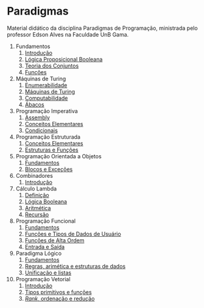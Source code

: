 # Paradigmas

Material didático da disciplina Paradigmas de Programação, ministrada pelo professor Edson Alves na Faculdade UnB Gama.

1. Fundamentos
    1. [Introdução](Fundamentos/introducao/introducao.pdf)
    1. [Lógica Proposicional Booleana](Fundamentos/logica_booleana/logica_booleana.pdf)
    1. [Teoria dos Conjuntos](Fundamentos/teoria_dos_conjuntos/teoria_dos_conjuntos.pdf)
    1. [Funções](Fundamentos/funcoes/funcoes.pdf)
1. Máquinas de Turing
    1. [Enumerabilidade](Maquinas_de_Turing/slides/enumerabilidade/enumerabilidade.pdf)
    1. [Máquinas de Turing](Maquinas_de_Turing/slides/maquinas_de_turing/maquinas_de_turing.pdf)
    1. [Computabilidade](Maquinas_de_Turing/slides/computabilidade/computabilidade.pdf)
    1. [Ábacos](Maquinas_de_Turing/slides/abacos/abacos.pdf)
1. Programação Imperativa
    1. [Assembly](Programacao_Imperativa/slides/assembly/assembly.pdf)
    1. [Conceitos Elementares](Programacao_Imperativa/slides/conceitos_elementares/conceitos_elementares.pdf)
    1. [Condicionais](Programacao_Imperativa/slides/condicionais/condicionais.pdf)
1. Programação Estruturada
    1. [Conceitos Elementares](Programacao_Estruturada/slides/conceitos_elementares/conceitos_elementares.pdf)
    1. [Estruturas e Funções](Programacao_Estruturada/slides/estruturas_e_funcoes/estruturas_e_funcoes.pdf)
1. Programação Orientada a Objetos
    1. [Fundamentos](Orientacao_a_Objetos/slides/small_talk/small_talk.pdf)
    1. [Blocos e Exceções](Orientacao_a_Objetos/slides/blocos_e_excecoes/blocos_e_excecoes.pdf)
1. Combinadores
    1. [Introdução](Combinadores/introducao/introducao.pdf)
1. Cálculo Lambda
    1. [Definição](Lambda_Calculus/slides/definicao/definicao.pdf)
    1. [Lógica Booleana](Lambda_Calculus/slides/logica_booleana/logica_booleana.pdf)
    1. [Aritmética](Lambda_Calculus/slides/aritmetica/aritmetica.pdf)
    1. [Recursão](Lambda_Calculus/slides/recursao/recursao.pdf)
1. Programação Funcional
    1. [Fundamentos](Programacao_Funcional/slides/fundamentos/fundamentos.pdf)
    1. [Funções e Tipos de Dados de Usuário](Programacao_Funcional/slides/funcoes/funcoes.pdf)
    1. [Funções de Alta Ordem](Programacao_Funcional/slides/alta_ordem/alta_ordem.pdf)
    1. [Entrada e Saída](Programacao_Funcional/slides/io/io.pdf)
1. Paradigma Lógico
    1. [Fundamentos](Paradigma_Logico/fundamentos/fundamentos.pdf)
    1. [Regras, arimética e estruturas de dados](Paradigma_Logico/regras/regras.pdf)
    1. [Unificação e listas](Paradigma_Logico/unificacao/unificacao.pdf)
1. Programação Vetorial
    1. [Introdução](Programacao_Vetorial/slides/introducao/introducao.pdf)
    1. [Tipos primitivos e funções](Programacao_Vetorial/slides/tipos_primitivos_e_funcoes/tipos_primitivos_e_funcoes.pdf)
    1. [_Rank_, ordenação e redução](Programacao_Vetorial/slides/rank_ordenacao_reducao/rank_ordenacao_reducao.pdf)

<!-- TODO:
    - Adicionar em Prolog:
        1. Estruturas de controle
        2. Linguagens naturais

Exercícios:

1. Paradigma Lógico
    1. [Wedding Woes](https://exercism.org/tracks/prolog/exercises/wedding-woes)
    2. [Queen Attack](https://exercism.org/tracks/prolog/exercises/queen-attack)
    3. [Triangle](https://exercism.org/tracks/prolog/exercises/triangle)
    4. [Binary](https://exercism.org/tracks/prolog/exercises/binary)
    5. [Pascal's Triangle](https://exercism.org/tracks/prolog/exercises/pascals-triangle)
-->
